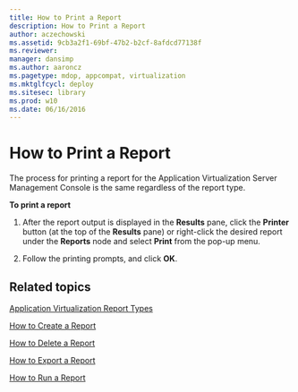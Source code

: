 ```yaml
---
title: How to Print a Report
description: How to Print a Report
author: aczechowski
ms.assetid: 9cb3a2f1-69bf-47b2-b2cf-8afdcd77138f
ms.reviewer: 
manager: dansimp
ms.author: aaroncz
ms.pagetype: mdop, appcompat, virtualization
ms.mktglfcycl: deploy
ms.sitesec: library
ms.prod: w10
ms.date: 06/16/2016
---
```



# How to Print a Report


The process for printing a report for the Application Virtualization Server Management Console is the same regardless of the report type.

**To print a report**

1.  After the report output is displayed in the **Results** pane, click the **Printer** button (at the top of the **Results** pane) or right-click the desired report under the **Reports** node and select **Print** from the pop-up menu.

2.  Follow the printing prompts, and click **OK**.

## Related topics


[Application Virtualization Report Types](application-virtualization-report-types.md)

[How to Create a Report](how-to-create-a-reportserver.md)

[How to Delete a Report](how-to-delete-a-reportserver.md)

[How to Export a Report](how-to-export-a-reportserver.md)

[How to Run a Report](how-to-run-a-reportserver.md)

 

 





